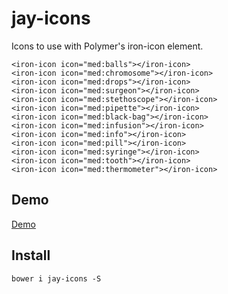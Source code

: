 # jay-icons

Icons to use with Polymer's iron-icon element.

    <iron-icon icon="med:balls"></iron-icon>
    <iron-icon icon="med:chromosome"></iron-icon>
    <iron-icon icon="med:drops"></iron-icon>
    <iron-icon icon="med:surgeon"></iron-icon>
    <iron-icon icon="med:stethoscope"></iron-icon>
    <iron-icon icon="med:pipette"></iron-icon>
    <iron-icon icon="med:black-bag"></iron-icon>
    <iron-icon icon="med:infusion"></iron-icon>
    <iron-icon icon="med:info"></iron-icon>
    <iron-icon icon="med:pill"></iron-icon>
    <iron-icon icon="med:syringe"></iron-icon>
    <iron-icon icon="med:tooth"></iron-icon>
    <iron-icon icon="med:thermometer"></iron-icon>

## Demo
[Demo](http://jaysunsyn.github.io/jay-icons/)

## Install

    bower i jay-icons -S
